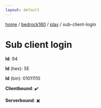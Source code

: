 ```yaml
---
layout: default
---
```


[home](/)  /  [bedrock160](/protocol/bedrock160)  /  [play](/protocol/bedrock160/play)  /  sub-client-login

# Sub client login

**Id**: 94

**Id** (hex): 5E

**Id** (bin): 01011110

**Clientbound**: ✔️

**Serverbound**: ✖️
